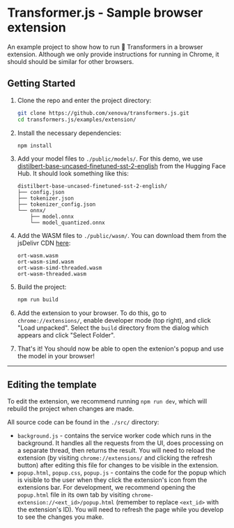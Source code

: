 
# Transformer.js - Sample browser extension

An example project to show how to run 🤗 Transformers in a browser extension. Although we only provide instructions for running in Chrome, it should should be similar for other browsers.

## Getting Started
1. Clone the repo and enter the project directory:
    ```bash
    git clone https://github.com/xenova/transformers.js.git
    cd transformers.js/examples/extension/
    ```
1. Install the necessary dependencies:
    ```bash
    npm install 
    ```

1. Add your model files to `./public/models/`. For this demo, we use [distilbert-base-uncased-finetuned-sst-2-english](https://huggingface.co/distilbert-base-uncased-finetuned-sst-2-english/tree/main) from the Hugging Face Hub. It should look something like this:
    ```
    distilbert-base-uncased-finetuned-sst-2-english/
    ├── config.json
    ├── tokenizer.json
    ├── tokenizer_config.json
    └── onnx/
        ├── model.onnx
        └── model_quantized.onnx
    ```

1. Add the WASM files to `./public/wasm/`. You can download them from the jsDelivr CDN [here](https://www.jsdelivr.com/package/npm/@xenova/transformers?tab=files&path=dist):
    ```
    ort-wasm.wasm
    ort-wasm-simd.wasm
    ort-wasm-simd-threaded.wasm
    ort-wasm-threaded.wasm
    ```
1. Build the project:
    ```bash
    npm run build 
    ```
1. Add the extension to your browser. To do this, go to `chrome://extensions/`, enable developer mode (top right), and click "Load unpacked". Select the `build` directory from the dialog which appears and click "Select Folder".

1. That's it! You should now be able to open the extenion's popup and use the model in your browser!

---

## Editing the template

To edit the extension, we recommend running `npm run dev`, which will rebuild the project when changes are made. 

All source code can be found in the `./src/` directory:
- `background.js` - contains the service worker code which runs in the background. It handles all the requests from the UI, does processing on a separate thread, then returns the result. You will need to reload the extension (by visiting `chrome://extensions/` and clicking the refresh button) after editing this file for changes to be visible in the extension.
- `popup.html`, `popup.css`, `popup.js` - contains the code for the popup which is visible to the user when they click the extension's icon from the extensions bar. For development, we recommend opening the `popup.html` file in its own tab by visiting `chrome-extension://<ext_id>/popup.html` (remember to replace `<ext_id>` with the extension's ID). You will need to refresh the page while you develop to see the changes you make.
